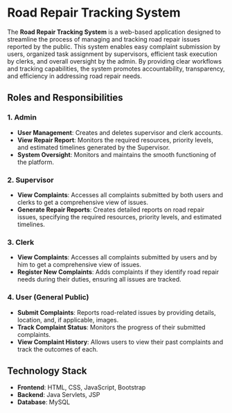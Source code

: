 # Road Repair Tracking System

The **Road Repair Tracking System** is a web-based application designed to streamline the process of managing and tracking road repair issues reported by the public. This system enables easy complaint submission by users, organized task assignment by supervisors, efficient task execution by clerks, and overall oversight by the admin. By providing clear workflows and tracking capabilities, the system promotes accountability, transparency, and efficiency in addressing road repair needs.

## Roles and Responsibilities

### 1. Admin
- **User Management**: Creates and deletes supervisor and clerk accounts.
- **View Repair Report**: Monitors the required resources, priority levels, and estimated timelines generated by the Supervisor.
- **System Oversight**: Monitors and maintains the smooth functioning of the platform.

### 2. Supervisor
- **View Complaints**: Accesses all complaints submitted by both users and clerks to get a comprehensive view of issues.
- **Generate Repair Reports**: Creates detailed reports on road repair issues, specifying the required resources, priority levels, and estimated timelines.

### 3. Clerk
- **View Complaints**: Accesses all complaints submitted by users and by him to get a comprehensive view of issues.
- **Register New Complaints**: Adds complaints if they identify road repair needs during their duties, ensuring all issues are tracked.

### 4. User (General Public)
- **Submit Complaints**: Reports road-related issues by providing details, location, and, if applicable, images.
- **Track Complaint Status**: Monitors the progress of their submitted complaints.
- **View Complaint History**: Allows users to view their past complaints and track the outcomes of each.

## Technology Stack
- **Frontend**: HTML, CSS, JavaScript, Bootstrap
- **Backend**: Java Servlets, JSP
- **Database**: MySQL
